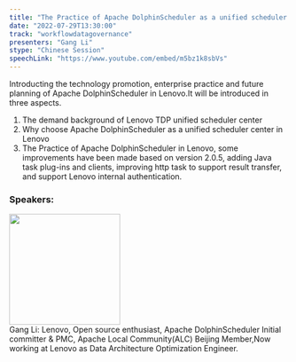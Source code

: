 ```yaml
---
title: "The Practice of Apache DolphinScheduler as a unified scheduler center in Lenovo"
date: "2022-07-29T13:30:00"
track: "workflowdatagovernance"
presenters: "Gang Li"
stype: "Chinese Session"
speechLink: "https://www.youtube.com/embed/m5bz1k8sbVs"
---
```

Introducting the technology promotion, enterprise practice and future planning of Apache DolphinScheduler in Lenovo.It will be introduced in three aspects.

1. The demand background of Lenovo TDP unified scheduler center
2. Why choose Apache DolphinScheduler as a unified scheduler center in Lenovo
3. The Practice of Apache DolphinScheduler in Lenovo, some improvements have been made based on version 2.0.5, adding Java task plug-ins and clients, improving http task to support result transfer, and support Lenovo internal authentication.
 ### Speakers: 
 <img src="images/speaker/1162.png" width="200" /><br>Gang Li: Lenovo, Open source enthusiast, Apache DolphinScheduler Initial committer & PMC, 
 Apache Local Community(ALC) Beijing Member,Now working at Lenovo as Data Architecture Optimization Engineer.

 